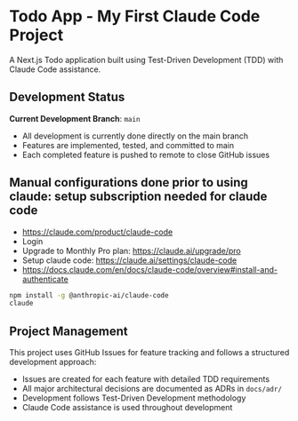 # Todo App - My First Claude Code Project

A Next.js Todo application built using Test-Driven Development (TDD) with Claude Code assistance.

## Development Status

**Current Development Branch**: `main`
- All development is currently done directly on the main branch
- Features are implemented, tested, and committed to main
- Each completed feature is pushed to remote to close GitHub issues

## Manual configurations done prior to using claude: setup subscription needed for claude code
* https://claude.com/product/claude-code
* Login
* Upgrade to Monthly Pro plan: https://claude.ai/upgrade/pro
* Setup claude code: https://claude.ai/settings/claude-code
* https://docs.claude.com/en/docs/claude-code/overview#install-and-authenticate
```bash
npm install -g @anthropic-ai/claude-code
claude
```

## Project Management

This project uses GitHub Issues for feature tracking and follows a structured development approach:
- Issues are created for each feature with detailed TDD requirements
- All major architectural decisions are documented as ADRs in `docs/adr/`
- Development follows Test-Driven Development methodology
- Claude Code assistance is used throughout development